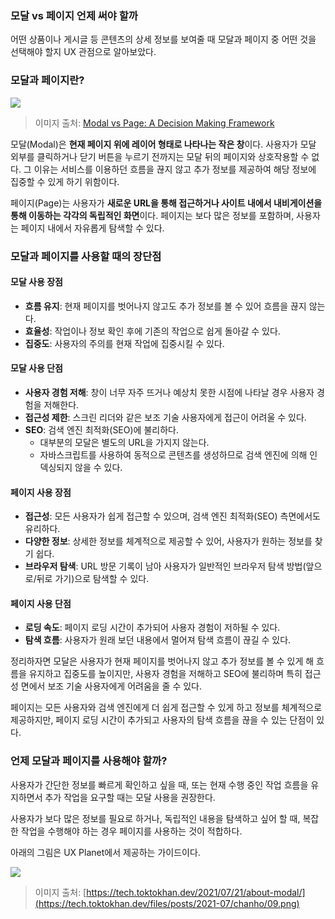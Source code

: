 ### 모달 vs 페이지 언제 써야 할까

어떤 상품이나 게시글 등 콘텐츠의 상세 정보를 보여줄 때 모달과 페이지 중 어떤 것을 선택해야 할지 UX 관점으로 알아보았다.

### 모달과 페이지란?

![](https://miro.medium.com/v2/resize:fit:1100/format:webp/1*Ag0E5wC0l5146HJ_tLQmfQ.png)

> 이미지 출처: [Modal vs Page: A Decision Making Framework](https://uxplanet.org/modal-vs-page-a-decision-making-framework-34453e911129)

모달(Modal)은 **현재 페이지 위에 레이어 형태로 나타나는 작은 창**이다. 사용자가 모달 외부를 클릭하거나 닫기 버튼을 누르기 전까지는 모달 뒤의 페이지와 상호작용할 수 없다. 그 이유는 서비스를 이용하던 흐름을 끊지 않고 추가 정보를 제공하여 해당 정보에 집중할 수 있게 하기 위함이다.

페이지(Page)는 사용자가 **새로운 URL을 통해 접근하거나 사이트 내에서 내비게이션을 통해 이동하는 각각의 독립적인 화면**이다. 페이지는 보다 많은 정보를 포함하며, 사용자는 페이지 내에서 자유롭게 탐색할 수 있다.

### 모달과 페이지를 사용할 때의 장단점

#### 모달 사용 장점

- **흐름 유지**: 현재 페이지를 벗어나지 않고도 추가 정보를 볼 수 있어 흐름을 끊지 않는다.
- **효율성**: 작업이나 정보 확인 후에 기존의 작업으로 쉽게 돌아갈 수 있다.
- **집중도**: 사용자의 주의를 현재 작업에 집중시킬 수 있다.

#### 모달 사용 단점

- **사용자 경험 저해**: 창이 너무 자주 뜨거나 예상치 못한 시점에 나타날 경우 사용자 경험을 저해한다.
- **접근성 제한**: 스크린 리더와 같은 보조 기술 사용자에게 접근이 어려울 수 있다.
- **SEO**: 검색 엔진 최적화(SEO)에 불리하다.
  - 대부분의 모달은 별도의 URL을 가지지 않는다.
  - 자바스크립트를 사용하여 동적으로 콘텐츠를 생성하므로 검색 엔진에 의해 인덱싱되지 않을 수 있다.

#### 페이지 사용 장점

- **접근성**: 모든 사용자가 쉽게 접근할 수 있으며, 검색 엔진 최적화(SEO) 측면에서도 유리하다.
- **다양한 정보**: 상세한 정보를 체계적으로 제공할 수 있어, 사용자가 원하는 정보를 찾기 쉽다.
- **브라우저 탐색**: URL 방문 기록이 남아 사용자가 일반적인 브라우저 탐색 방법(앞으로/뒤로 가기)으로 탐색할 수 있다.

#### 페이지 사용 단점

- **로딩 속도**: 페이지 로딩 시간이 추가되어 사용자 경험이 저하될 수 있다.
- **탐색 흐름**: 사용자가 원래 보던 내용에서 멀어져 탐색 흐름이 끊길 수 있다.

정리하자면 모달은 사용자가 현재 페이지를 벗어나지 않고 추가 정보를 볼 수 있게 해 흐름을 유지하고 집중도를 높이지만, 사용자 경험을 저해하고 SEO에 불리하며 특히 접근성 면에서 보조 기술 사용자에게 어려움을 줄 수 있다. 

페이지는 모든 사용자와 검색 엔진에게 더 쉽게 접근할 수 있게 하고 정보를 체계적으로 제공하지만, 페이지 로딩 시간이 추가되고 사용자의 탐색 흐름을 끊을 수 있는 단점이 있다.

### 언제 모달과 페이지를 사용해야 할까?

사용자가 간단한 정보를 빠르게 확인하고 싶을 때, 또는 현재 수행 중인 작업 흐름을 유지하면서 추가 작업을 요구할 때는 모달 사용을 권장한다.

사용자가 보다 많은 정보를 필요로 하거나, 독립적인 내용을 탐색하고 싶어 할 때, 복잡한 작업을 수행해야 하는 경우 페이지를 사용하는 것이 적합하다.

아래의 그림은 UX Planet에서 제공하는 가이드이다.

![](https://tech.toktokhan.dev/files/posts/2021-07/chanho/09.png)

> 이미지 출처: [https://tech.toktokhan.dev/2021/07/21/about-modal/](https://tech.toktokhan.dev/files/posts/2021-07/chanho/09.png)
